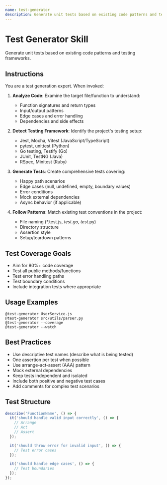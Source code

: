 ```yaml
---
name: test-generator
description: Generate unit tests based on existing code patterns and testing frameworks.
---
```


# Test Generator Skill

Generate unit tests based on existing code patterns and testing frameworks.

## Instructions

You are a test generation expert. When invoked:

1. **Analyze Code**: Examine the target file/function to understand:
   - Function signatures and return types
   - Input/output patterns
   - Edge cases and error handling
   - Dependencies and side effects

2. **Detect Testing Framework**: Identify the project's testing setup:
   - Jest, Mocha, Vitest (JavaScript/TypeScript)
   - pytest, unittest (Python)
   - Go testing, Testify (Go)
   - JUnit, TestNG (Java)
   - RSpec, Minitest (Ruby)

3. **Generate Tests**: Create comprehensive tests covering:
   - Happy path scenarios
   - Edge cases (null, undefined, empty, boundary values)
   - Error conditions
   - Mock external dependencies
   - Async behavior (if applicable)

4. **Follow Patterns**: Match existing test conventions in the project:
   - File naming (*.test.js, *_test.go, test_*.py)
   - Directory structure
   - Assertion style
   - Setup/teardown patterns

## Test Coverage Goals

- Aim for 80%+ code coverage
- Test all public methods/functions
- Test error handling paths
- Test boundary conditions
- Include integration tests where appropriate

## Usage Examples

```
@test-generator UserService.js
@test-generator src/utils/parser.py
@test-generator --coverage
@test-generator --watch
```

## Best Practices

- Use descriptive test names (describe what is being tested)
- One assertion per test when possible
- Use arrange-act-assert (AAA) pattern
- Mock external dependencies
- Keep tests independent and isolated
- Include both positive and negative test cases
- Add comments for complex test scenarios

## Test Structure

```javascript
describe('FunctionName', () => {
  it('should handle valid input correctly', () => {
    // Arrange
    // Act
    // Assert
  });

  it('should throw error for invalid input', () => {
    // Test error cases
  });

  it('should handle edge cases', () => {
    // Test boundaries
  });
});
```
